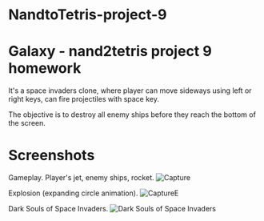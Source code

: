 # NandtoTetris-project-9

# Galaxy - nand2tetris project 9 homework

It's a space invaders clone, where player can move sideways using left or right keys,
can fire projectiles with space key.

The objective is to destroy all enemy ships before they reach the bottom of the screen.

# Screenshots
Gameplay. Player's jet, enemy ships, rocket.
![Capture](https://github.com/user-attachments/assets/7fa2799c-96e8-45e9-a460-77e9b298e311)

Explosion (expanding circle animation).
![CaptureE](https://github.com/user-attachments/assets/40c9e6ba-84ab-4146-a4c7-b03a61d60d68)

Dark Souls of Space Invaders.
![Dark Souls of Space Invaders](https://raw.githubusercontent.com/galaxy/master/media/game_over.png)

